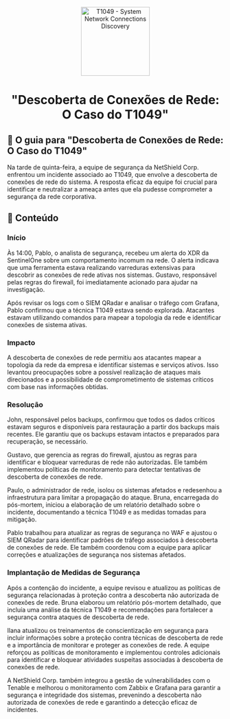 <p align="center">
  <a href="SUA_URL_DE_IMAGEM">
    <img src="./images/guia.png" alt="T1049 - System Network Connections Discovery" width="160" height="160">
  </a>
  <h1 align="center">"Descoberta de Conexões de Rede: O Caso do T1049"</h1>
</p>

## :dart: O guia para "Descoberta de Conexões de Rede: O Caso do T1049"

Na tarde de quinta-feira, a equipe de segurança da NetShield Corp. enfrentou um incidente associado ao T1049, que envolve a descoberta de conexões de rede do sistema. A resposta eficaz da equipe foi crucial para identificar e neutralizar a ameaça antes que ela pudesse comprometer a segurança da rede corporativa.

## :dart: Conteúdo

### Início

Às 14:00, Pablo, o analista de segurança, recebeu um alerta do XDR da SentinelOne sobre um comportamento incomum na rede. O alerta indicava que uma ferramenta estava realizando varreduras extensivas para descobrir as conexões de rede ativas nos sistemas. Gustavo, responsável pelas regras do firewall, foi imediatamente acionado para ajudar na investigação.

Após revisar os logs com o SIEM QRadar e analisar o tráfego com Grafana, Pablo confirmou que a técnica T1049 estava sendo explorada. Atacantes estavam utilizando comandos para mapear a topologia da rede e identificar conexões de sistema ativas.

### Impacto

A descoberta de conexões de rede permitiu aos atacantes mapear a topologia da rede da empresa e identificar sistemas e serviços ativos. Isso levantou preocupações sobre a possível realização de ataques mais direcionados e a possibilidade de comprometimento de sistemas críticos com base nas informações obtidas.

### Resolução

John, responsável pelos backups, confirmou que todos os dados críticos estavam seguros e disponíveis para restauração a partir dos backups mais recentes. Ele garantiu que os backups estavam intactos e preparados para recuperação, se necessário.

Gustavo, que gerencia as regras do firewall, ajustou as regras para identificar e bloquear varreduras de rede não autorizadas. Ele também implementou políticas de monitoramento para detectar tentativas de descoberta de conexões de rede.

Paulo, o administrador de rede, isolou os sistemas afetados e redesenhou a infraestrutura para limitar a propagação do ataque. Bruna, encarregada do pós-mortem, iniciou a elaboração de um relatório detalhado sobre o incidente, documentando a técnica T1049 e as medidas tomadas para mitigação.

Pablo trabalhou para atualizar as regras de segurança no WAF e ajustou o SIEM QRadar para identificar padrões de tráfego associados à descoberta de conexões de rede. Ele também coordenou com a equipe para aplicar correções e atualizações de segurança nos sistemas afetados.

### Implantação de Medidas de Segurança

Após a contenção do incidente, a equipe revisou e atualizou as políticas de segurança relacionadas à proteção contra a descoberta não autorizada de conexões de rede. Bruna elaborou um relatório pós-mortem detalhado, que incluía uma análise da técnica T1049 e recomendações para fortalecer a segurança contra ataques de descoberta de rede.

Ilana atualizou os treinamentos de conscientização em segurança para incluir informações sobre a proteção contra técnicas de descoberta de rede e a importância de monitorar e proteger as conexões de rede. A equipe reforçou as políticas de monitoramento e implementou controles adicionais para identificar e bloquear atividades suspeitas associadas à descoberta de conexões de rede.

A NetShield Corp. também integrou a gestão de vulnerabilidades com o Tenable e melhorou o monitoramento com Zabbix e Grafana para garantir a segurança e integridade dos sistemas, prevenindo a descoberta não autorizada de conexões de rede e garantindo a detecção eficaz de incidentes.

